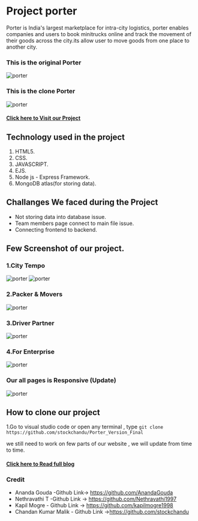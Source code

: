# **Project porter**
Porter is India's largest marketplace for intra-city logistics, porter enables companies and users to book minitrucks online and track the movement of their goods across the city.its allow user to move goods from one place to another city.

### This is the original Porter
![porter](https://miro.medium.com/max/700/1*F45cDBJqqU_miKlDKc32Gw.png)

### This is the clone Porter
![porter](https://miro.medium.com/max/700/1*gfB8HQmKcmBN1hAiJrPS-A.png)


#### [ Click here to Visit our Project](https://porter-logistics.herokuapp.com)


## Technology used in the project
1. HTML5.
2. CSS.
3. JAVASCRIPT.
4. EJS.
5. Node js - Express Framework.
6. MongoDB atlas(for storing data).

## Challanges We faced during the Project 
* Not storing data into database issue.
* Team members page connect to main file issue.
* Connecting frontend to backend.

## Few Screenshot of our project.

### 1.City Tempo
![porter](https://miro.medium.com/max/700/1*gfB8HQmKcmBN1hAiJrPS-A.png)
![porter](https://miro.medium.com/max/700/1*tukPH3Wb-i7eb7O5qrUZEg.png)

### 2.Packer & Movers
![porter](https://miro.medium.com/max/700/1*Syr2rvKNH2iTNLREFNrmqg.png)

### 3.Driver Partner
![porter](https://miro.medium.com/max/700/1*-Y2FddyGnw2gIn7g_RzjlA.png)

### 4.For Enterprise
![porter](https://miro.medium.com/max/700/1*F2WMmY3EcsOME45nEu2rJA.png)

### Our all pages is Responsive (Update)
![porter](https://miro.medium.com/max/481/1*C2YZWJT_jW9NDw2-Bx2Oug.png)


## How to clone our project
1.Go to visual studio code or open any terminal , type 
```git clone https://github.com/stockchandu/Porter_Version_Final```

 we still need to work on few parts of our website , we will update from time to time.

#### [ Click here to Read full blog](https://medium.com/@malikchandan926/cloning-of-porter-in-website-within-5-days-using-html-css-and-javascript-d58a09b8b8cd)

### Credit
* Ananda Gouda -Github Link-> https://github.com/AnandaGouda
* Nethravathi T -Github Link -> https://github.com/Nethravathi1997
* Kapil Mogre - Github Link -> https://github.com/kapilmogre1998
* Chandan Kumar Malik - Github Link ->https://github.com/stockchandu


